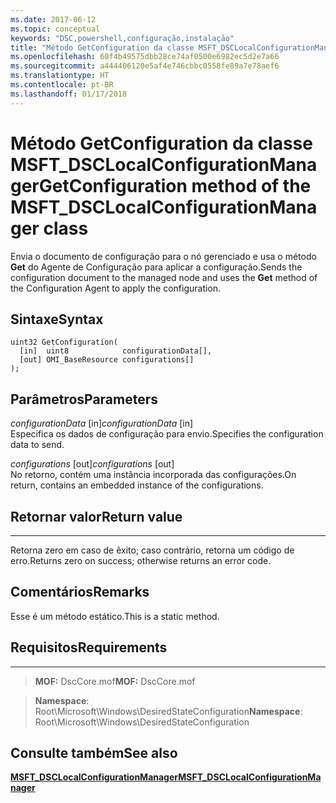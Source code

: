 ```yaml
---
ms.date: 2017-06-12
ms.topic: conceptual
keywords: "DSC,powershell,configuração,instalação"
title: "Método GetConfiguration da classe MSFT_DSCLocalConfigurationManager"
ms.openlocfilehash: 60f4b49575dbb28ce74af0500e6982ec5d2e7a66
ms.sourcegitcommit: a444406120e5af4e746cbbc0558fe89a7e78aef6
ms.translationtype: HT
ms.contentlocale: pt-BR
ms.lasthandoff: 01/17/2018
---
```

# <a name="getconfiguration-method-of-the-msftdsclocalconfigurationmanager-class"></a><span data-ttu-id="79593-103">Método GetConfiguration da classe MSFT_DSCLocalConfigurationManager</span><span class="sxs-lookup"><span data-stu-id="79593-103">GetConfiguration method of the MSFT_DSCLocalConfigurationManager class</span></span>

<span data-ttu-id="79593-104">Envia o documento de configuração para o nó gerenciado e usa o método **Get** do Agente de Configuração para aplicar a configuração.</span><span class="sxs-lookup"><span data-stu-id="79593-104">Sends the configuration document to the managed node and uses the **Get** method of the Configuration Agent to apply the configuration.</span></span>

<a name="syntax"></a><span data-ttu-id="79593-105">Sintaxe</span><span class="sxs-lookup"><span data-stu-id="79593-105">Syntax</span></span>
------

```mof
uint32 GetConfiguration(
  [in]  uint8            configurationData[],
  [out] OMI_BaseResource configurations[]
);
```

<a name="parameters"></a><span data-ttu-id="79593-106">Parâmetros</span><span class="sxs-lookup"><span data-stu-id="79593-106">Parameters</span></span>
----------

<span data-ttu-id="79593-107">*configurationData* \[in\]</span><span class="sxs-lookup"><span data-stu-id="79593-107">*configurationData* \[in\]</span></span>  
<span data-ttu-id="79593-108">Especifica os dados de configuração para envio.</span><span class="sxs-lookup"><span data-stu-id="79593-108">Specifies the configuration data to send.</span></span>

<span data-ttu-id="79593-109">*configurations* \[out\]</span><span class="sxs-lookup"><span data-stu-id="79593-109">*configurations* \[out\]</span></span>  
<span data-ttu-id="79593-110">No retorno, contém uma instância incorporada das configurações.</span><span class="sxs-lookup"><span data-stu-id="79593-110">On return, contains an embedded instance of the configurations.</span></span>

## <a name="return-value"></a><span data-ttu-id="79593-111">Retornar valor</span><span class="sxs-lookup"><span data-stu-id="79593-111">Return value</span></span>
------------

<span data-ttu-id="79593-112">Retorna zero em caso de êxito; caso contrário, retorna um código de erro.</span><span class="sxs-lookup"><span data-stu-id="79593-112">Returns zero on success; otherwise returns an error code.</span></span>

## <a name="remarks"></a><span data-ttu-id="79593-113">Comentários</span><span class="sxs-lookup"><span data-stu-id="79593-113">Remarks</span></span>

<span data-ttu-id="79593-114">Esse é um método estático.</span><span class="sxs-lookup"><span data-stu-id="79593-114">This is a static method.</span></span>

## <a name="requirements"></a><span data-ttu-id="79593-115">Requisitos</span><span class="sxs-lookup"><span data-stu-id="79593-115">Requirements</span></span>
------------
><span data-ttu-id="79593-116">**MOF:** DscCore.mof</span><span class="sxs-lookup"><span data-stu-id="79593-116">**MOF:** DscCore.mof</span></span>

><span data-ttu-id="79593-117">**Namespace**: Root\Microsoft\Windows\DesiredStateConfiguration</span><span class="sxs-lookup"><span data-stu-id="79593-117">**Namespace**: Root\Microsoft\Windows\DesiredStateConfiguration</span></span>


## <a name="see-also"></a><span data-ttu-id="79593-118">Consulte também</span><span class="sxs-lookup"><span data-stu-id="79593-118">See also</span></span>


[<span data-ttu-id="79593-119">**MSFT_DSCLocalConfigurationManager**</span><span class="sxs-lookup"><span data-stu-id="79593-119">**MSFT_DSCLocalConfigurationManager**</span></span>](msft-dsclocalconfigurationmanager.md)
 

 




